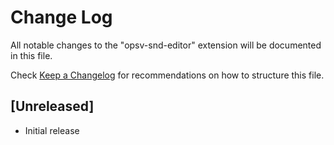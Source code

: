 # Change Log

All notable changes to the "opsv-snd-editor" extension will be documented in this file.

Check [Keep a Changelog](http://keepachangelog.com/) for recommendations on how to structure this file.

## [Unreleased]

- Initial release